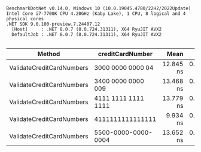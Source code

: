 ```

BenchmarkDotNet v0.14.0, Windows 10 (10.0.19045.4780/22H2/2022Update)
Intel Core i7-7700K CPU 4.20GHz (Kaby Lake), 1 CPU, 8 logical and 4 physical cores
.NET SDK 9.0.100-preview.7.24407.12
  [Host]     : .NET 8.0.7 (8.0.724.31311), X64 RyuJIT AVX2
  DefaultJob : .NET 8.0.7 (8.0.724.31311), X64 RyuJIT AVX2


```
| Method                    | creditCardNumber    | Mean      | Error     | StdDev    | Allocated |
|-------------------------- |-------------------- |----------:|----------:|----------:|----------:|
| ValidateCreditCardNumbers | 3000 0000 0000 04   | 12.845 ns | 0.0677 ns | 0.0528 ns |         - |
| ValidateCreditCardNumbers | 3400 0000 0000 009  | 13.468 ns | 0.2395 ns | 0.2123 ns |         - |
| ValidateCreditCardNumbers | 4111 1111 1111 1111 | 13.779 ns | 0.1346 ns | 0.1193 ns |         - |
| ValidateCreditCardNumbers | 4111111111111111    |  9.934 ns | 0.1606 ns | 0.1424 ns |         - |
| ValidateCreditCardNumbers | 5500-0000-0000-0004 | 13.652 ns | 0.1371 ns | 0.1145 ns |         - |
